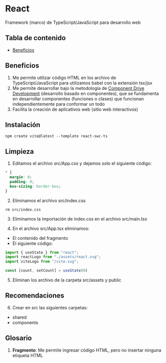 # React

Framework (marco) de TypeScript/JavaScript para desarrollo web

## Tabla de contenido

- [Beneficios](#beneficios)

## Beneficios

1. Me permite utilizar código HTML en los archivo de TypeScript/JavaScript para utilizamos babel con la extensión tsx/jsx
2. Me permite desarrollar bajo la metodología de [Component Drive Development](https://www.componentdriven.org/) (desarrollo basado en componentes), que se fundamenta en desarrollar componentes (funciones o clases) que funcionan independientemente para conformar un todo
3. Facilita la creación de aplicativos web (sitio web interactivos)

## Instalación

```shell
npm create vite@latest --template react-swc-ts
```

## Limpieza

1. Editamos el archivo src/App.css y dejamos solo el siguiente código:

```css
* {
  margin: 0;
  padding: 0;
  box-sizing: border-box;
}
```

2. Eliminamos el archivo src/index.css

```shell
rm src/index.css
```

3. Eliminamos la importación de index.css en el archivo src/main.tsx

4. En el archivo src/App.tsx eliminamos:

- El contenido del fragmento
- El siguiente código:

```JavaScript
import { useState } from "react";
import reactLogo from "./assets/react.svg";
import viteLogo from "/vite.svg";

const [count, setCount] = useState(0)
```

5. Eliminan los archivo de la carpeta src/assets y public

## Recomendaciones

6. Crear en src las siguientes carpetas:

- shared
- components

## Glosario

1. **Fragmento**: Me permite ingresar código HTML, pero no insertar ninguna etiqueta HTML

